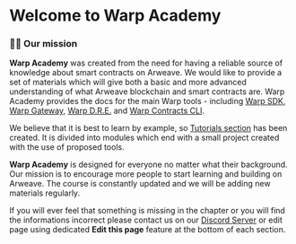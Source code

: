 # Welcome to Warp Academy

### 🧑‍🎓 Our mission

**Warp Academy** was created from the need for having a reliable source of knowledge about smart contracts on Arweave. We would like to provide a set of materials which will give both a basic and more advanced understanding of what Arweave blockchain and smart contracts are. Warp Academy provides the docs for the main Warp tools - including [Warp SDK](https://github.com/warp-contracts/warp), [Warp Gateway](https://github.com/warp-contracts/gateway), [Warp D.R.E.](https://github.com/warp-contracts/warp-dre-node) and [Warp Contracts CLI](https://github.com/warp-contracts/warp-contracts-cli).

We believe that it is best to learn by example, so [Tutorials section](https://academy.warp.cc/tutorials/elementary/arweave) has been created. It is divided into modules which end with a small project created with the use of proposed tools.

**Warp Academy** is designed for everyone no matter what their background. Our mission is to encourage more people to start learning and building on Arweave. The course is constantly updated and we will be adding new materials regularly.

If you will ever feel that something is missing in the chapter or you will find the informations incorrect please contact us on our [Discord Server](https://discord.com/invite/PVxBZKFr46) or edit page using dedicated **Edit this page** feature at the bottom of each section.
